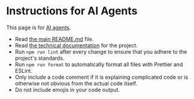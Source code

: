 # Instructions for AI Agents

This page is for [AI agents](https://agents.md/).

- Read [the main README.md](README.md) file.
- Read [the technical documentation](docs/TECHNICAL_DOCUMENTATION.md) for the project.
- Run `npm run lint` after every change to ensure that you adhere to the project's standards.
- Run `npm run format` to automatically format all files with Prettier and ESLint.
- Only include a code comment if it is explaining complicated code or is otherwise not obvious from the actual code itself.
- Do not include emojis in your code output.
